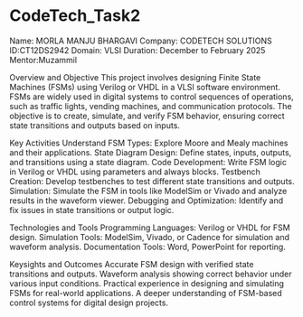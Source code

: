 # CodeTech_Task2
Name: MORLA MANJU BHARGAVI
Company: CODETECH SOLUTIONS
ID:CT12DS2942
Domain: VLSI
Duration: December to February 2025
Mentor:Muzammil

Overview and Objective
This project involves designing Finite State Machines (FSMs) using Verilog or VHDL in a VLSI software environment. FSMs are widely used in digital systems to control sequences of operations, such as traffic lights, vending machines, and communication protocols. The objective is to create, simulate, and verify FSM behavior, ensuring correct state transitions and outputs based on inputs.

Key Activities
Understand FSM Types: Explore Moore and Mealy machines and their applications.
State Diagram Design: Define states, inputs, outputs, and transitions using a state diagram.
Code Development: Write FSM logic in Verilog or VHDL using parameters and always blocks.
Testbench Creation: Develop testbenches to test different state transitions and outputs.
Simulation: Simulate the FSM in tools like ModelSim or Vivado and analyze results in the waveform viewer.
Debugging and Optimization: Identify and fix issues in state transitions or output logic.

Technologies and Tools
Programming Languages: Verilog or VHDL for FSM design.
Simulation Tools: ModelSim, Vivado, or Cadence for simulation and waveform analysis.
Documentation Tools: Word, PowerPoint for reporting.

Keysights and Outcomes
Accurate FSM design with verified state transitions and outputs.
Waveform analysis showing correct behavior under various input conditions.
Practical experience in designing and simulating FSMs for real-world applications.
A deeper understanding of FSM-based control systems for digital design projects.
